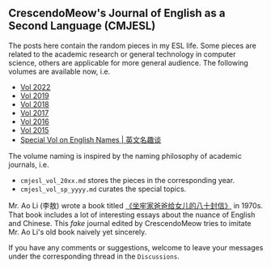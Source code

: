 ## CrescendoMeow's Journal of English as a Second Language (CMJESL)

The posts here contain the random pieces in my ESL life. Some pieces are related to the academic research or general technology in computer science, others are applicable for more general audience. The following volumes are available now, i.e.

- [Vol 2022](https://github.com/CrescendoMeow/leisure_reading/blob/main/cmjesl/cmjesl_vol_2022.md)
- [Vol 2019](https://github.com/CrescendoMeow/leisure_reading/blob/main/cmjesl/cmjesl_vol_2019.md)
- [Vol 2018](https://github.com/CrescendoMeow/leisure_reading/blob/main/cmjesl/cmjesl_vol_2018.md)
- [Vol 2017](https://github.com/CrescendoMeow/leisure_reading/blob/main/cmjesl/cmjesl_vol_2017.md)
- [Vol 2016](https://github.com/CrescendoMeow/leisure_reading/blob/main/cmjesl/cmjesl_vol_2016.md)
- [Vol 2015](https://github.com/CrescendoMeow/leisure_reading/blob/main/cmjesl/cmjesl_vol_2015.md)
- [Special Vol on English Names | 英文名趣谈](https://github.com/CrescendoMeow/leisure_reading/blob/main/cmjesl/cmjesl_vol_sp_name.md)

The volume naming is inspired by the naming philosophy of academic journals, i.e.

- `cmjesl_vol_20xx.md` stores the pieces in the corresponding year.
- `cmjesl_vol_sp_yyyy.md` curates the special topics.

Mr. Ao Li (李敖) wrote a book titled [《坐牢家爸爸给女儿的八十封信》](https://book.douban.com/subject/1073072/) in 1970s. That book includes a lot of interesting essays about the nuance of English and Chinese. This *fake* journal edited by CrescendoMeow tries to imitate Mr. Ao Li's old book naively yet sincerely.

If you have any comments or suggestions, welcome to leave your messages under the corresponding thread in the `Discussions`.
